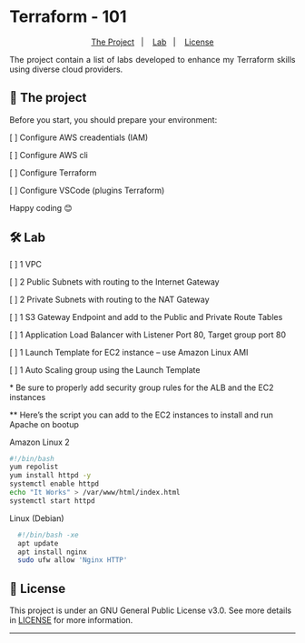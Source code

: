 # Terraform - 101

<p align="center">
  <a href="#HowToUseThisProject">The Project</a>&nbsp;&nbsp;&nbsp;|&nbsp;&nbsp;&nbsp;
  <a href="#Lab">Lab</a>&nbsp;&nbsp;&nbsp;|&nbsp;&nbsp;&nbsp;
  <a href="#memo-license">License</a>
</p>


<p align="justify">The project contain a list of labs developed to enhance my Terraform skills using diverse cloud providers.</p>

## 🚀 The project

Before you start, you should prepare your environment:

<p align="left">[ ] Configure AWS creadentials (IAM)</p>
<p align="left">[ ] Configure AWS cli</p>
<p align="left">[ ] Configure Terraform</p>
<p align="left">[ ] Configure VSCode (plugins Terraform) </p>

Happy coding 😊

## 🛠 Lab

<p align="left">[ ] 1 VPC</p>
<p align="left">[ ] 2 Public Subnets with routing to the Internet Gateway</p>
<p align="left">[ ] 2 Private Subnets with routing to the NAT Gateway</p>
<p align="left">[ ] 1 S3 Gateway Endpoint and add to the Public and Private Route Tables</p>
<p align="left">[ ] 1 Application Load Balancer with Listener Port 80, Target group port 80</p>
<p align="left">[ ] 1 Launch Template for EC2 instance – use Amazon Linux AMI</p>
<p align="left">[ ] 1 Auto Scaling group using the Launch Template</p>
</p>
<p align="left">* Be sure to properly add security group rules for the ALB and the EC2 instances</p>
<p align="left">** Here’s the script you can add to the EC2 instances to install and run Apache on bootup</p>

Amazon Linux 2
```bash
#!/bin/bash
yum repolist
yum install httpd -y
systemctl enable httpd
echo "It Works" > /var/www/html/index.html
systemctl start httpd
```
Linux (Debian)
```bash
  #!/bin/bash -xe
  apt update
  apt install nginx
  sudo ufw allow 'Nginx HTTP'  
```
## :memo: License

This project is under an GNU General Public License v3.0. See more details in [LICENSE](LICENSE) for more information.

---